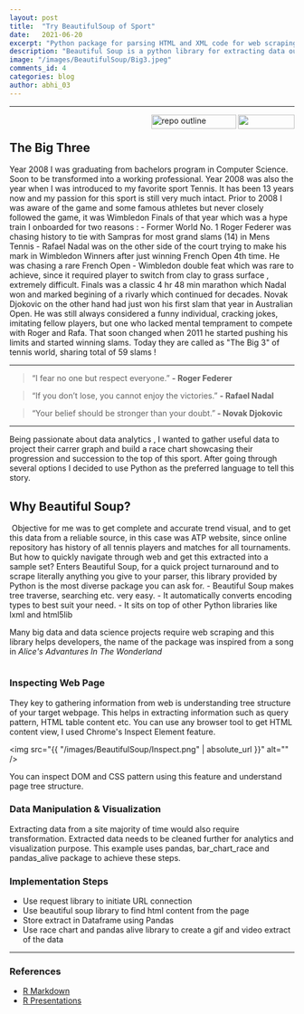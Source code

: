```yaml
---
layout: post
title:  "Try BeautifulSoup of Sport"
date:   2021-06-20
excerpt: "Python package for parsing HTML and XML code for web scraping"
description: "Beautiful Soup is a python library for extracting data out of HTML and XML files. There are other similar libraries such as Selenium and Scrapy"
image: "/images/BeautifulSoup/Big3.jpeg"
comments_id: 4
categories: blog
author: abhi_03
---
```

<hr/>
<img align="right"  src="https://hits.seeyoufarm.com/api/count/incr/badge.svg?url=https%3A%2F%2Fabhi2020-ds.github.io%2Fblog%2Fwebscrp%2F&count_bg=%2379C83D&title_bg=%23555555&icon=&icon_color=%23E7E7E7&title=hits&edge_flat=false" width="100" height="25" />
<img align="right" src="https://img.shields.io/badge/Code%20Highlight-Python-green.svg?style=for-the-badge" alt="repo outline" width="150" height="25" />
<br>
<h2>The Big Three</h2>
Year 2008 I was graduating from bachelors program in Computer Science. Soon to be transformed into a working professional. Year 2008 was also the year when I was introduced to my favorite sport Tennis. It has been 13 years now and my passion for this sport is still very much intact. Prior to 2008 I was aware of the game and some famous athletes but never closely followed the game, it was Wimbledon Finals of that year which was a hype train I onboarded for two reasons : 
 - Former World No. 1 Roger Federer was chasing history to tie with Sampras for most grand slams (14) in Mens Tennis
 - Rafael Nadal was on the other side of the court trying to make his mark in Wimbledon Winners after just winning French Open 4th time. He was chasing a rare French Open - Wimbledon double feat which was rare to achieve, since it required player to switch from clay to grass surface , extremely difficult.  
Finals was a classic 4 hr 48 min marathon which Nadal won and marked begining of a rivarly which continued for decades. Novak Djokovic on the other hand had just won his first slam that year in Australian Open. He was still always considered a funny individual, cracking jokes, imitating fellow players, but one who lacked mental temprament to compete with Roger and Rafa. That soon changed when 2011 he started pushing his limits and started winning slams. Today they are called as "The Big 3" of tennis world, sharing total of 59 slams ! 

<hr />  
<blockquote>“I fear no one but respect everyone.” <b> - Roger Federer</b> </blockquote>
<blockquote>“If you don’t lose, you cannot enjoy the victories.” <b> - Rafael Nadal</b> </blockquote>
<blockquote>“Your belief should be stronger than your doubt.”<b> - Novak Djokovic</b> </blockquote>
<hr />

Being passionate about data analytics , I wanted to gather useful data to project their carrer graph and build a race chart showcasing their progression and succession to the top of this sport. After going through several options I decided to use Python as the preferred language to tell this story.

<h2>Why Beautiful Soup?</h2>
<span class="image right"><img src="{{ "/images/BeautifulSoup/BSlogo.jpeg" | absolute_url }}" alt="" /></span> 
Objective for me was to get complete and accurate trend visual, and to get this data from a reliable source, in this case was ATP website, since online repository has history of all tennis players and matches for all tournaments. But how to quickly navigate through web and get this extracted into a sample set? Enters Beautiful Soup, for a quick project turnaround and to scrape literally anything you give to your parser, this library provided by Python is the most diverse package you can ask for. 
- Beautiful Soup makes tree traverse, searching etc. very easy.
- It automatically converts encoding types to best suit your need.
- It sits on top of other Python libraries like lxml and html5lib

Many big data and data science projects require web scraping and this library helps developers, the name of the package was inspired from a song in <i>Alice's Advantures In The Wonderland</i>

<div class="4u"><span class="image fit"><img src="{{ "/images/BeautifulSoup/bsoupref.jpg" | absolute_url }}" alt="" /></span></div>

<h3>Inspecting Web Page </h3>
They key to gathering information from web is understanding tree structure of your target webpage. This helps in extracting information such as query pattern, HTML table content etc. You can use any browser tool to get HTML content view, I used Chrome's Inspect Element feature. 

<span class="image fit"><img src="{{ "/images/BeautifulSoup/Inspect.png" | absolute_url }}" alt="" /></span>

You can inspect DOM and CSS pattern using this feature and understand page tree structure.

<h3>Data Manipulation & Visualization </h3>
Extracting data from a site majority of time would also require transformation. Extracted data needs to be cleaned further for analytics and visualization purpose. This example uses pandas, bar_chart_race and pandas_alive package to achieve these steps.

<h3>Implementation Steps</h3>
<ul>
    <li>Use request library to initiate URL connection</li>
    <li>Use beautiful soup library to find html content from the page</li>
    <li>Store extract in Dataframe using Pandas</li>
    <li>Use race chart and pandas alive library to create a gif and video extract of the data</li>
</ul>

<hr /> 
<div class="row">
    <div class="6u 12u$(small)">
        <h3>References</h3>
        <ul>
            <li><a href="https://bookdown.org/yihui/rmarkdown/">R Markdown</a></li>
            <li><a href="https://support.rstudio.com/hc/en-us/articles/200486468-Authoring-R-Presentations">R Presentations</a></li>
        </ul>
    </div>
    </div>
    
